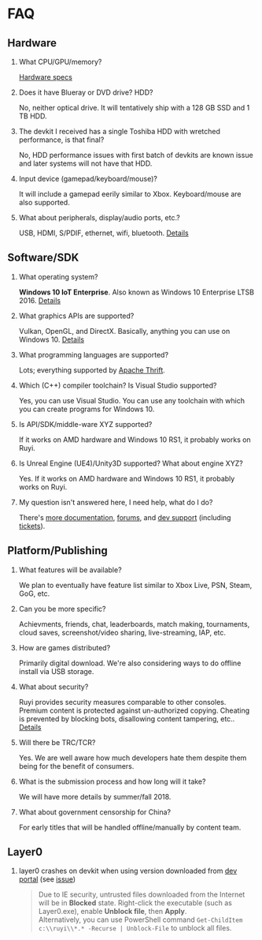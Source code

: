 # FAQ

## Hardware

1. What CPU/GPU/memory?

    [Hardware specs](topics/hardware.md)

1. Does it have Blueray or DVD drive?  HDD?

    No, neither optical drive.  It will tentatively ship with a 128 GB SSD and 1 TB HDD.

1. The devkit I received has a single Toshiba HDD with wretched performance, is that final?

    No, HDD performance issues with first batch of devkits are known issue and later systems will not have that HDD.

1. Input device (gamepad/keyboard/mouse)?

    It will include a gamepad eerily similar to Xbox.  Keyboard/mouse are also supported.

1. What about peripherals, display/audio ports, etc.?

    USB, HDMI, S/PDIF, ethernet, wifi, bluetooth.  [Details](topics/hardware.md)

## Software/SDK

1. What operating system?

    __Windows 10 IoT Enterprise__.  Also known as Windows 10 Enterprise LTSB 2016.  [Details](topics/os.md)

1. What graphics APIs are supported?

    Vulkan, OpenGL, and DirectX.  Basically, anything you can use on Windows 10.  [Details](topics/hardware.md)

1. What programming languages are supported?

    Lots; everything supported by [Apache Thrift](https://thrift.apache.org/docs/features).

1. Which (C++) compiler toolchain?  Is Visual Studio supported?

    Yes, you can use Visual Studio.  You can use any toolchain with which you can create programs for Windows 10.

1. Is API/SDK/middle-ware XYZ supported?

    If it works on AMD hardware and Windows 10 RS1, it probably works on Ruyi.

1. Is Unreal Engine (UE4)/Unity3D supported?  What about engine XYZ?

    Yes.  If it works on AMD hardware and Windows 10 RS1, it probably works on Ruyi.

1. My question isn't answered here, I need help, what do I do?

    There's [more documentation](README.md), [forums](http://dev.playruyi.com/forum/), and [dev support](https://bitbucket.org/playruyi/support) (including [tickets](https://bitbucket.org/playruyi/support/issues?status=new&status=open)).

## Platform/Publishing

1. What features will be available?

    We plan to eventually have feature list similar to Xbox Live, PSN, Steam, GoG, etc.

1. Can you be more specific?

    Achievments, friends, chat, leaderboards, match making, tournaments, cloud saves, screenshot/video sharing, live-streaming, IAP, etc.

1. How are games distributed?

    Primarily digital download.  We're also considering ways to do offline install via USB storage.

1. What about security?

    Ruyi provides security measures comparable to other consoles.  Premium content is protected against un-authorized copying.  Cheating is prevented by blocking bots, disallowing content tampering, etc..  [Details](topics/security.md)

1. Will there be TRC/TCR?

    Yes.  We are well aware how much developers hate them despite them being for the benefit of consumers.

1. What is the submission process and how long will it take?

    We will have more details by summer/fall 2018.

1. What about government censorship for China?

    For early titles that will be handled offline/manually by content team.



## Layer0

1. layer0 crashes on devkit when using version downloaded from [dev portal](http://dev.playruyi.com/) (see [issue](https://bitbucket.org/playruyi/support/issues/3))
    
    > Due to IE security, untrusted files downloaded from the Internet will be in __Blocked__ state.  Right-click the executable (such as Layer0.exe), enable __Unblock file__, then __Apply__.  
    Alternatively, you can use PowerShell command `Get-ChildItem c:\\ruyi\\*.* -Recurse | Unblock-File` to unblock all files.